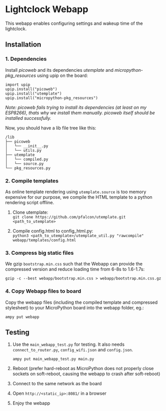# Lightclock Webapp

This webapp enables configuring settings and wakeup time of the lightclock.

## Installation

### 1. Dependencies

Install *picoweb* and its dependencies *utemplate* and *micropython-pkg_resources* using upip on the board:

    import upip
    upip.install("picoweb")
    upip.install("utemplate")
    upip.install("micropython-pkg_resources")

*Note: picoweb fails trying to install its dependencies (at least on my ESP8266), thats why we install them manually. picoweb itself should be installed successfully.*

Now, you should have a lib file tree like this:

    /lib
    ├── picoweb
    │   └── __init__.py
    │   └── utils.py
    ├── utemplate
    │   └── compiled.py
    │   └── source.py
    └── pkg_resources.py

### 2. Compile templates

As online template rendering using `utemplate.source` is too memory expensive for our purpose, we compile the HTML template to a python rendering script offline.

1. Clone utemplate:  
    `git clone https://github.com/pfalcon/utemplate.git <path_to_utemplate>`

2. Compile config.html to config_html.py:  
    `python3 <path_to_utemplate>/utemplate_util.py "rawcompile" webapp/templates/config.html`

### 3. Compress big static files

We gzip `bootstrap.min.css` such that the Webapp can provide the compressed version and reduce loading time from 6-8s to 1.6-1.7s:

    gzip -c --best webapp/bootstrap.min.css > webapp/bootstrap.min.css.gz

### 4. Copy Webapp files to board

Copy the webapp files (including the compiled template and compressed stylesheet) to your MicroPython board into the webapp folder, eg.:

    ampy put webapp

## Testing

1. Use the `main_webapp_test.py` for testing. It also needs `connect_to_router.py`, `config_wifi.json` and `config.json`.

    `ampy put main_webapp_test.py main.py`
2. Reboot (prefer hard-reboot as MicroPython does not properly close sockets on soft-reboot, causing the webapp to crash after soft-reboot)
3. Connect to the same network as the board
4. Open `http://<static_ip>:8081/` in a browser
5. Enjoy the webapp
